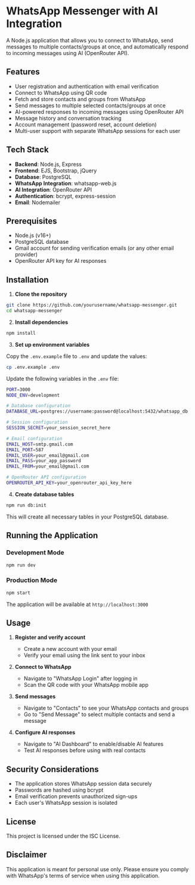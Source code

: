 # WhatsApp Messenger with AI Integration

A Node.js application that allows you to connect to WhatsApp, send messages to multiple contacts/groups at once, and automatically respond to incoming messages using AI (OpenRouter API).

## Features

- User registration and authentication with email verification
- Connect to WhatsApp using QR code
- Fetch and store contacts and groups from WhatsApp
- Send messages to multiple selected contacts/groups at once
- AI-powered responses to incoming messages using OpenRouter API
- Message history and conversation tracking
- Account management (password reset, account deletion)
- Multi-user support with separate WhatsApp sessions for each user

## Tech Stack

- **Backend**: Node.js, Express
- **Frontend**: EJS, Bootstrap, jQuery
- **Database**: PostgreSQL
- **WhatsApp Integration**: whatsapp-web.js
- **AI Integration**: OpenRouter API
- **Authentication**: bcrypt, express-session
- **Email**: Nodemailer

## Prerequisites

- Node.js (v16+)
- PostgreSQL database
- Gmail account for sending verification emails (or any other email provider)
- OpenRouter API key for AI responses

## Installation

1. **Clone the repository**

```bash
git clone https://github.com/yourusername/whatsapp-messenger.git
cd whatsapp-messenger
```

2. **Install dependencies**

```bash
npm install
```

3. **Set up environment variables**

Copy the `.env.example` file to `.env` and update the values:

```bash
cp .env.example .env
```

Update the following variables in the `.env` file:

```bash
PORT=3000
NODE_ENV=development

# Database configuration
DATABASE_URL=postgres://username:password@localhost:5432/whatsapp_db

# Session configuration
SESSION_SECRET=your_session_secret_here

# Email configuration
EMAIL_HOST=smtp.gmail.com
EMAIL_PORT=587
EMAIL_USER=your_email@gmail.com
EMAIL_PASS=your_app_password
EMAIL_FROM=your_email@gmail.com

# OpenRouter API configuration
OPENROUTER_API_KEY=your_openrouter_api_key_here
```

4. **Create database tables**

```bash
npm run db:init
```

This will create all necessary tables in your PostgreSQL database.

## Running the Application

### Development Mode

```bash
npm run dev
```

### Production Mode

```bash
npm start
```

The application will be available at `http://localhost:3000`

## Usage

1. **Register and verify account**
   - Create a new account with your email
   - Verify your email using the link sent to your inbox

2. **Connect to WhatsApp**
   - Navigate to "WhatsApp Login" after logging in
   - Scan the QR code with your WhatsApp mobile app

3. **Send messages**
   - Navigate to "Contacts" to see your WhatsApp contacts and groups
   - Go to "Send Message" to select multiple contacts and send a message

4. **Configure AI responses**
   - Navigate to "AI Dashboard" to enable/disable AI features
   - Test AI responses before using with real contacts

## Security Considerations

- The application stores WhatsApp session data securely
- Passwords are hashed using bcrypt
- Email verification prevents unauthorized sign-ups
- Each user's WhatsApp session is isolated

## License

This project is licensed under the ISC License.

## Disclaimer

This application is meant for personal use only. Please ensure you comply with WhatsApp's terms of service when using this application. 